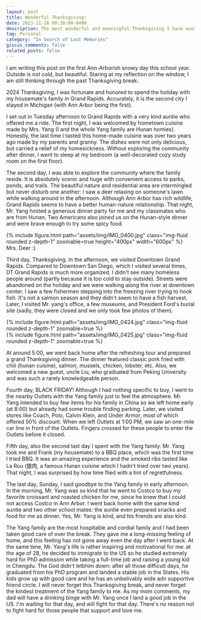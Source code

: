 ```yaml
---
layout: post
title: Wonderful Thanksgiving!
date: 2023-11-28 00:30:00-0400
description: The most wonderful and meaningful Thanksgiving I have ever had
tag: Personal
category: "In Search of Lost Memories"
giscus_comments: false
related_posts: false
---
```


I am writing this post on the first Ann-Arborish snowy day this school year. Outside is not cold, but beautiful. Staring at my reflection on the window, I am still thinking through the past Thanksgiving break:
 
2024 Thanksgiving, I was fortunate and honored to spend the holiday with my housemate's family in Grand Rapids. Accurately, it is the second city I stayed in Michigan (with Ann Arbor being the first). 

I set out in Tuesday afternoon to Grand Rapids with a very kind auntie who offered me a ride. The first night, I was welcomed by hometown cuisine made by Mrs. Yang (I and the whole Yang family are Hunan homies). Honestly, the last time I tasted this home-made cuisine was over two years ago made by my parents and granny. The dishes were not only delicious, but carried a relief of my homesickness. Without exploring the community after dinner, I went to sleep at my bedroom (a well-decorated cozy study room on the first floor).

The second day, I was able to explore the community where the family reside. It is absolutely scenic and huge with convenient access to parks, ponds, and trails. The beautiful nature and residential area are intermingled but never disturb one another: I saw a deer relaxing on someone's lawn while walking around in the afternoon. Although Ann Arbor has rich wildlife, Grand Rapids seems to have a better human-nature relationship. That night, Mr. Yang hosted a generous dinner party for me and my classmates who are from Hunan. Two Americans also joined us on the Hunan-style dinner and were brave enough to try some spicy food. 

<div class="row mt-3">
    <div class="col-sm mt-3 mt-md-0">
        {% include figure.html path="assets/img/IMG_0400.jpg" class="img-fluid rounded z-depth-1" zoomable=true height="400px" width="600px" %}
    </div>
</div>
<div class="caption">
    Mrs. Deer :) 
</div>

Third day, Thanksgiving. In the afternoon, we visited Downtown Grand Rapids. Compared to Downtown San Diego, which I visited several times, DT Grand Rapids is much more organized. I didn't see many homeless people around (partly because it is too cold to stay outside). Streets were abandoned on the holiday and we were walking along the river at downtown center. I saw a few fishermen stepping into the freezing river trying to hook fish. It's not a salmon season and they didn't seem to have a fish harvest. Later, I visited Mr. yang's office, a few museums, and President Ford's burial site (sadly, they were closed and we only took few photos of them).
<div class="row mt-3">
    <div class="col-sm mt-3 mt-md-0">
        {% include figure.html path="assets/img/IMG_0424.jpg" class="img-fluid rounded z-depth-1" zoomable=true %}
    </div>
</div>

<div class="row mt-3">
    <div class="col-sm mt-3 mt-md-0">
        {% include figure.html path="assets/img/IMG_0425.jpg" class="img-fluid rounded z-depth-1" zoomable=true %}
    </div>
</div>

At around 5:00, we went back home after the refreshing tour and prepared a grand Thanksgiving dinner. The dinner featured classic pork fried with chili (hunan cuisine), salmon, mussels, chicken, lobster, etc. Also, we welcomed a new guest, uncle Liu, who graduated from Peking University and was such a rarely knowledgeable person. 

Fourth day, BLACK FRIDAY! Although I had nothing specific to buy, I went to the nearby Outlets with the Yang family just to feel the atmosphere. Mr. Yang intended to buy few items for his family in China so we left home early (at 8:00) but already had some trouble finding parking. Later, we visited stores like Coach, Polo, Calvin Klein, and Under Armor, most of which offered 50% discount. When we left Outlets at 1:00 PM, we saw an one-mile car line in front of the Outlets. Fingers crossed for these people to enter the Outlets before it closed. 

Fifth day, also the second last day I spent with the Yang family. Mr. Yang took me and Frank (my housemate) to a BBQ place, which was the first time I tried BBQ. It was an amazing experience and the smoked ribs tasted like La Rou (腊肉, a famous Hunan cuisine which I hadn't tried over two years). That night, I was surprised by how time flied with a tint of regretfulness.

The last day, Sunday, I said goodbye to the Yang family in early afternoon. In the morning, Mr. Yang was so kind that he went to Costco to buy my favorite croissant and roasted chicken for me, since he knew that I could not access Costco in Ann Arbor. I went back home with the same kind auntie and two other school mates: the auntie even prepared snacks and food for me as dinner. Yes, Mr. Yang is kind, and his friends are also kind.  
  

The Yang family are the most hospitable and cordial family and I had been taken good care of over the break. They gave me a long-missing feeling of home, and this feeling has not gone away even the day after I went back. At the same time, Mr. Yang's life is rather inspiring and motivational for me: at the age of 28, he decided to immigrate to the US so he studied extremely hard for PhD admission while taking a full-time job and raising a young kid in Chengdu. The God didn't letbhim down: after all those difficult days, he graduated from his PhD program and landed a stable job in the States. His kids grow up with good care and he has an unbelivably wide adn supportive friend circle. I will never forget this Thanksgiving break, and never forget the kindest treatment of the Yang family to me. As my mom comments, my dad will have a drinking binge with Mr. Yang once I land a good job in the US. I'm waiting for that day, and will fight for that day. There's no reason not to fight hard for those people that support and love me.           


